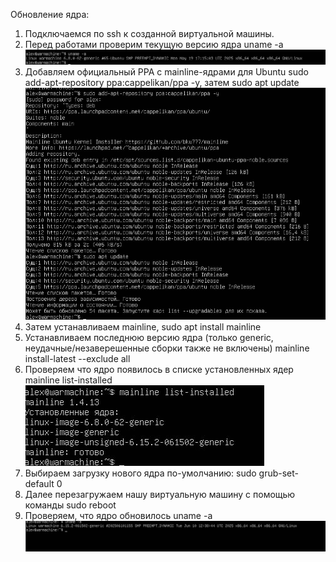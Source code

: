 Обновление ядра:  
1. Подключаемся по ssh к созданной виртуальной машины.  
2. Перед работами проверим текущую версию ядра uname -a  
![Image alt](https://github.com/RileyTheHorizon/Linux/blob/main/uname1.jpg)
3. Добавляем официальный PPA  с mainline-ядрами для Ubuntu sudo add-apt-repository ppa:cappelikan/ppa -y, затем sudo apt update
  ![Image alt](https://github.com/RileyTheHorizon/Linux/blob/main/capp.jpg)
4. Затем устанавливаем mainline, sudo apt install mainline
5. Устанавливаем последнюю версию ядра (только generic, неудачные/незаверешенные сборки также не включены) mainline install-latest --exclude all
6. Проверяем что ядро появилось в списке установленных ядер mainline list-installed
 ![Image alt](https://github.com/RileyTheHorizon/Linux/blob/main/mainline.jpg)
7. Выбираем загрузку нового ядра по-умолчанию: sudo grub-set-default 0
8. Далее перезагружаем нашу виртуальную машину с помощью команды sudo reboot
9. Проверяем, что ядро обновилось uname -a
 ![Image alt](https://github.com/RileyTheHorizon/Linux/blob/main/uname2.jpg)
